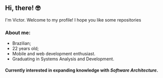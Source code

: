 ## Hi, there! :nerd_face:
I'm Victor. Welcome to my profile!
I hope you like some repositories

### About me:
- Brazilian;
- 22 years old;
- Mobile and web development enthusiast.
- Graduating in Systems Analysis and Development.

#### Currently interested in expanding knowledge with *Software Architecture*.
